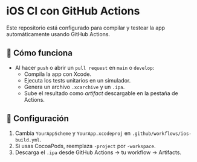 # iOS CI con GitHub Actions

Este repositorio está configurado para compilar y testear la app automáticamente usando GitHub Actions.

## 🚀 Cómo funciona
- Al hacer `push` o abrir un `pull request` en `main` o `develop`:
  - Compila la app con Xcode.
  - Ejecuta los tests unitarios en un simulador.
  - Genera un archivo `.xcarchive` y un `.ipa`.
  - Sube el resultado como *artifact* descargable en la pestaña de Actions.

## 🔧 Configuración
1. Cambia `YourAppScheme` y `YourApp.xcodeproj` en `.github/workflows/ios-build.yml`.
2. Si usas CocoaPods, reemplaza `-project` por `-workspace`.
3. Descarga el `.ipa` desde GitHub Actions → tu workflow → Artifacts.

